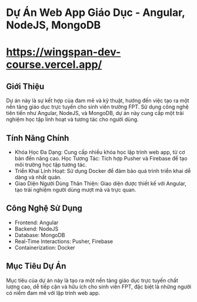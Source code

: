# Dự Án Web App Giáo Dục - Angular, NodeJS, MongoDB <WingSpan>
# https://wingspan-dev-course.vercel.app/

## Giới Thiệu
Dự án này là sự kết hợp của đam mê và kỹ thuật, hướng đến việc tạo ra một nền tảng giáo dục trực tuyến cho sinh viên trường FPT. Sử dụng công nghệ tiên tiến như Angular, NodeJS, và MongoDB, dự án này cung cấp một trải nghiệm học tập linh hoạt và tương tác cho người dùng.

## Tính Năng Chính
- Khóa Học Đa Dạng: Cung cấp nhiều khóa học lập trình web app, từ cơ bản đến nâng cao.
Học Tương Tác: Tích hợp Pusher và Firebase để tạo môi trường học tập tương tác.
- Triển Khai Linh Hoạt: Sử dụng Docker để đảm bảo quá trình triển khai dễ dàng và nhất quán.
- Giao Diện Người Dùng Thân Thiện: Giao diện được thiết kế với Angular, tạo trải nghiệm người dùng mượt mà và trực quan.

## Công Nghệ Sử Dụng
- Frontend: Angular
- Backend: NodeJS
- Database: MongoDB
- Real-Time Interactions: Pusher, Firebase
- Containerization: Docker

## Mục Tiêu Dự Án
Mục tiêu của dự án này là tạo ra một nền tảng giáo dục trực tuyến chất lượng cao, dễ tiếp cận và hữu ích cho sinh viên FPT, đặc biệt là những người có niềm đam mê với lập trình web app.
